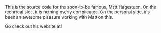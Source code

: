 This is the source code for the soon-to-be famous, Matt Hagestuen. On the technical side, it is nothing overly complicated. On the personal side, it's been an awesome pleasure working with Matt on this.

Go check out his website at!
